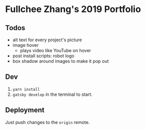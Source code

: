 # Fullchee Zhang's 2019 Portfolio

## Todos

- alt text for every project's picture
- image hover
  - plays video like YouTube on hover
- post install scripts: robot logo
- box shadow around images to make it pop out

## Dev

1. `yarn install`
2. `gatsby develop` in the terminal to start.

## Deployment

Just push changes to the `origin` remote.
